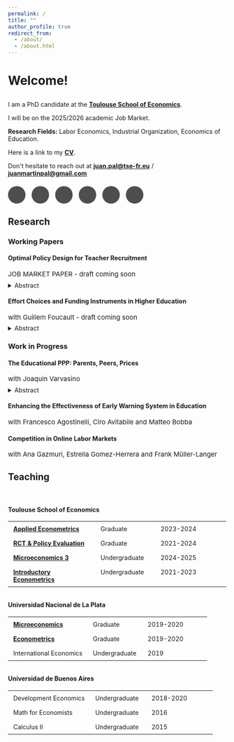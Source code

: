 ```yaml
---
permalink: /
title: ""
author_profile: true
redirect_from: 
  - /about/
  - /about.html
---
```



<h1><span class="highlighted">Welcome!</span></h1>

<p style="margin-bottom:0.75cm;">
</p>

I am a PhD candidate at the <a href="https://www.tse-fr.eu/" target="_blank" rel="noopener noreferrer"><b>Toulouse School of Economics</b></a>. 

I will be on the 2025/2026 academic Job Market.

<span class="highlighted">**Research Fields:**</span> Labor Economics, Industrial Organization, Economics of Education.

Here is a link to my <a href="/files/pal-cv.pdf" target="_blank" rel="noopener noreferrer"><b>CV</b></a>.

Don't hesitate to reach out at [**juan.pal@tse-fr.eu**](mailto:juan.pal@tse-fr.eu) / [**juanmartinpal@gmail.com**](mailto:juanmartinpal@gmail.com) 



<!-- Add this CSS to your stylesheet or inside a <style> tag -->
<style>
.icon-btn {
  background: #4e4e4e;
  color: white;
  border-radius: 50%;
  width: 40px;
  height: 40px;
  display: inline-flex;
  align-items: center;
  justify-content: center;
  font-size: 20px;
  border: 2px solid var(--global-border-color);
  box-sizing: border-box;
  padding: 2px;
  transition: background 0.2s;
}

a:hover .icon-btn,
a:focus .icon-btn {
  background: color-mix(in srgb, var(--global-border-color) 80%, #fff 20%);
}
</style>

<div style="margin-top: 1.5em; margin-bottom: 1.5em;">
  <!-- CV -->
  <a href="/files/pal-cv.pdf" target="_blank" rel="noopener noreferrer" title="CV" style="display:inline-block; margin-right:10px; text-decoration:none;">
    <span class="icon-btn">
      <i class="fas fa-file-alt"></i>
    </span>
  </a>
  <!-- Email -->
  <a href="mailto:juan.pal@tse-fr.eu" target="_blank" rel="noopener noreferrer" title="Email" style="display:inline-block; margin-right:10px; text-decoration:none;">
    <span class="icon-btn">
      <i class="fas fa-envelope"></i>
    </span>
  </a>
  <!-- Google Scholar -->
  <a href="https://scholar.google.com/citations?user=hJfPLwIAAAAJ" target="_blank" rel="noopener noreferrer" title="Google Scholar" style="display:inline-block; margin-right:10px; text-decoration:none;">
    <span class="icon-btn" style="font-size:22px;">
      <i class="fas fa-graduation-cap"></i>
    </span>
  </a>
  <!-- SSRN -->
  <a href="https://papers.ssrn.com/sol3/cf_dev/AbsByAuth.cfm?per_id=7817462" target="_blank" rel="noopener noreferrer" title="SSRN" style="display:inline-block; margin-right:10px; text-decoration:none;">
    <span class="icon-btn">
      <i class="ai ai-ssrn"></i>
    </span>
  </a>
  <!-- LinkedIn -->
  <a href="https://www.linkedin.com/in/jmpal" target="_blank" rel="noopener noreferrer" title="LinkedIn" style="display:inline-block; margin-right:10px; text-decoration:none;">
    <span class="icon-btn">
      <i class="fab fa-linkedin-in"></i>
    </span>
  </a>
  <!-- Twitter -->
  <a href="https://twitter.com/juanmpal" target="_blank" rel="noopener noreferrer" title="Twitter" style="display:inline-block; margin-right:10px; text-decoration:none;">
    <span class="icon-btn">
      <i class="fab fa-twitter"></i>
    </span>
  </a>
</div>





## <span class="highlighted">Research</span>



### <span class="highlighted">Working Papers</span>


#### Optimal Policy Design for Teacher Recruitment
<p style="margin-bottom: 0.5em; font-size:15px">JOB MARKET PAPER - draft coming soon</p>

<details>

<summary>Abstract</summary>

<span style="font-size:0.85em; max-width:700px; display:block; text-align: justify; line-height: 1.5; margin-top:0.5em;">This paper studies the design of higher education policies targeted at improving teacher recruitment. I leverage the introduction of a policy in Chile that aimed to raise teacher quality by crowding-in higher performing students into Education programs, while crowding-out the lower-performing ones. Exploiting the sharp assignment rule I estimate that, at the threshold, enrollment of high performing students at teacher colleges increased by 42%, with low-income students coming disproportionately from non-enrollment. The policy generated a positive composition effect of 0.25SD in test scores, which lead to an increase in 0.11SD in Teacher Value Added and 0.12SD in Teaching Skills. I develop a general equilibrium model of the higher education market. In doing so, I present a novel method for solving discrete-continuous games in large markets. Counterfactual simulations show that alternative policies can improve the distribution of students that enroll in Education programs. The distribution of college quality limits the impact on Teacher Value Added, while Targeting the policy to low-income students can yield further gains at no additional cost.</span>

</details>


#### Effort Choices and Funding Instruments in Higher Education
<p style="margin-bottom: 0.5em; font-size:15px">with Guillem Foucault - draft coming soon</p>

<details>

<summary>Abstract</summary>

<span style="font-size:0.85em; max-width:700px; display:block; text-align: justify; line-height: 1.5; margin-top:0.5em;"> This paper examines the effects of Free College policies on student enrollment and academic performance, with a focus on the 2016 Chilean reform that granted tuition-free higher education to students from the lowest five income deciles. Using a difference-in-differences approach, we find that Free College increased enrollment and persistence in higher education but had modest effects on graduation and dropout rates. To disentangle the role of student effort from selection effects, we develop a structural model in which students choose effort levels in response to financial incentives. Our results highlight that while Free College expands access, it may also weaken performance incentives due to the removal of academic progress requirements. Counterfactual simulations suggest that alternative funding mechanisms could improve both access and academic outcomes by balancing affordability and incentives for effort. </span>

</details>


### <span class="highlighted">Work in Progress</span>


#### The Educational PPP: Parents, Peers, Prices
<p style="margin-bottom: 0.5em; font-size:15px">with Joaquin Varvasino</p>

<details>

<summary>Abstract</summary>

<span style="font-size:0.85em; max-width:700px; display:block; text-align: justify; line-height: 1.5; margin-top:0.5em;"> This paper studies the roles of financial constraints and information frictions in enrollment and progression in higher education. Our results show that subsidies increase university access, peers enhance enrollment and match quality, and parental exposure to university causally affects children’s university enrollment. We build a dynamic structural model that quantifies these mechanisms and evaluates equity-oriented education policies.</span>

</details>

#### Enhancing the Effectiveness of Early Warning System in Education
<p style="margin-bottom: 0.5em; font-size:15px">with Francesco Agostinelli, Ciro Avitabile and Matteo Bobba</p>

#### Competition in Online Labor Markets
<p style="margin-bottom: 0.5em; font-size:15px">with Ana Gazmuri, Estrella Gomez-Herrera and Frank Müller-Langer</p>




## <span class="highlighted">Teaching</span>

<br>

<style>
.responsive-table {
  width: 100%;
  max-width: 500px;
  border-collapse: collapse;
  table-layout: fixed;
  margin-bottom: 32px;
  border: none;
}
.responsive-table th, 
.responsive-table td {
  border: none !important;
  padding-right: 40px;
  font-size: 14px;
}

/* Responsive font size and width for small screens */
@media (max-width: 500px) {
  .responsive-table {
    max-width: 100%;
  }
  .responsive-table col {
    width: auto !important;
  }
}


</style>




<!-- Toulouse School of Economics -->
<h4>Toulouse School of Economics</h4>
<table class="responsive-table" style="border-collapse:collapse;table-layout:fixed;margin-bottom:32px;">
  <colgroup>
    <col style="width:40%;">
    <col style="width:27.5%;">
    <col style="width:32.5%;">
  </colgroup>
  <tbody>
    <tr>
      <td style="border:1px solid #ccc;padding:8px 12px;text-align:left;vertical-align:top;"><a href="/files/pal-syllabus-tse-applied-econometrics.pdf" target="_blank" rel="noopener noreferrer"><b>Applied Econometrics</b></a></td>
      <td style="border:1px solid #ccc;padding:8px 12px;text-align:left;vertical-align:top;">Graduate</td>
      <td style="border:1px solid #ccc;padding:8px 12px;text-align:left;vertical-align:top;">2023-2024</td>
    </tr>
    <tr>
      <td style="border:1px solid #ccc;padding:8px 12px;text-align:left;vertical-align:top;"><a href="/files/pal-syllabus-tse-rct.pdf" target="_blank" rel="noopener noreferrer"><b>RCT &amp; Policy Evaluation</b></a></td>
      <td style="border:1px solid #ccc;padding:8px 12px;text-align:left;vertical-align:top;">Graduate</td>
      <td style="border:1px solid #ccc;padding:8px 12px;text-align:left;vertical-align:top;">2021-2024</td>
    </tr>
    <tr>
      <td style="border:1px solid #ccc;padding:8px 12px;text-align:left;vertical-align:top;"><a href="/files/pal-syllabus-tse-micro3.pdf" target="_blank" rel="noopener noreferrer"><b>Microeconomics 3</b></a></td>
      <td style="border:1px solid #ccc;padding:8px 12px;text-align:left;vertical-align:top;">Undergraduate</td>
      <td style="border:1px solid #ccc;padding:8px 12px;text-align:left;vertical-align:top;">2024-2025</td>
    </tr>
    <tr>
      <td style="border:1px solid #ccc;padding:8px 12px;text-align:left;vertical-align:top;"><a href="/files/pal-syllabus-tse-econometrics.pdf" target="_blank" rel="noopener noreferrer"><b>Introductory Econometrics</b></a></td>
      <td style="border:1px solid #ccc;padding:8px 12px;text-align:left;vertical-align:top;">Undergraduate</td>
      <td style="border:1px solid #ccc;padding:8px 12px;text-align:left;vertical-align:top;">2021-2023</td>
    </tr>
  </tbody>
</table>

<!-- Universidad Nacional de La Plata -->
<h4>Universidad Nacional de La Plata</h4>
<table class="responsive-table" style="border-collapse:collapse;table-layout:fixed;margin-bottom:32px;">
  <colgroup>
    <col style="width:40%;">
    <col style="width:27.5%;">
    <col style="width:32.5%;">
  </colgroup>
  <tbody>
    <tr>
      <td style="border:1px solid #ccc;padding:8px 12px;text-align:left;vertical-align:top;"><a href="/files/pal-syllabus-unlp-micro.pdf" target="_blank" rel="noopener noreferrer"><b>Microeconomics</b></a></td>
      <td style="border:1px solid #ccc;padding:8px 12px;text-align:left;vertical-align:top;">Graduate</td>
      <td style="border:1px solid #ccc;padding:8px 12px;text-align:left;vertical-align:top;">2019-2020</td>
    </tr>
    <tr>
      <td style="border:1px solid #ccc;padding:8px 12px;text-align:left;vertical-align:top;"><a href="/files/pal-syllabus-unlp-econometrics.pdf" target="_blank" rel="noopener noreferrer"><b>Econometrics</b></a></td>
      <td style="border:1px solid #ccc;padding:8px 12px;text-align:left;vertical-align:top;">Graduate</td>
      <td style="border:1px solid #ccc;padding:8px 12px;text-align:left;vertical-align:top;">2019-2020</td>
    </tr>
    <tr>
      <td style="border:1px solid #ccc;padding:8px 12px;text-align:left;vertical-align:top;">International Economics</td>
      <td style="border:1px solid #ccc;padding:8px 12px;text-align:left;vertical-align:top;">Undergraduate</td>
      <td style="border:1px solid #ccc;padding:8px 12px;text-align:left;vertical-align:top;">2019</td>
    </tr>
  </tbody>
</table>

<!-- Universidad de Buenos Aires -->
<h4>Universidad de Buenos Aires</h4>
<table class="responsive-table" style="border-collapse:collapse;table-layout:fixed;margin-bottom:32px;">
  <colgroup>
    <col style="width:40%;">
    <col style="width:27.5%;">
    <col style="width:32.5%;">
  </colgroup>
  <tbody>
    <tr>
      <td style="border:1px solid #ccc;padding:8px 12px;text-align:left;vertical-align:top;">Development Economics</td>
      <td style="border:1px solid #ccc;padding:8px 12px;text-align:left;vertical-align:top;">Undergraduate</td>
      <td style="border:1px solid #ccc;padding:8px 12px;text-align:left;vertical-align:top;">2018-2020</td>
    </tr>
    <tr>
      <td style="border:1px solid #ccc;padding:8px 12px;text-align:left;vertical-align:top;">Math for Economists</td>
      <td style="border:1px solid #ccc;padding:8px 12px;text-align:left;vertical-align:top;">Undergraduate</td>
      <td style="border:1px solid #ccc;padding:8px 12px;text-align:left;vertical-align:top;">2016</td>
    </tr>
    <tr>
      <td style="border:1px solid #ccc;padding:8px 12px;text-align:left;vertical-align:top;">Calculus II</td>
      <td style="border:1px solid #ccc;padding:8px 12px;text-align:left;vertical-align:top;">Undergraduate</td>
      <td style="border:1px solid #ccc;padding:8px 12px;text-align:left;vertical-align:top;">2015</td>
    </tr>
  </tbody>
</table>

